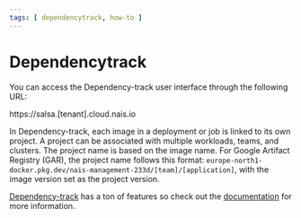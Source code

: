 ```yaml
---
tags: [ dependencytrack, how-to ]
---
```


# Dependencytrack

You can access the Dependency-track user interface through the following URL:

https://salsa.[tenant].cloud.nais.io

In Dependency-track, each image in a deployment or job is linked to its own project.
A project can be associated with multiple workloads, teams, and clusters.
The project name is based on the image name. For Google Artifact Registry (GAR),
the project name follows this format: `europe-north1-docker.pkg.dev/nais-management-233d/[team]/[application]`,
with the image version set as the project version.

[Dependency-track](https://dependencytrack.org/) has a ton of features so check out
the [documentation](https://docs.dependencytrack.org/) for more information.